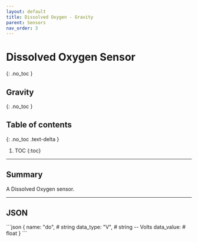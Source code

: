 ```yaml
---
layout: default
title: Dissolved Oxygen - Gravity
parent: Sensors
nav_order: 3
---
```


# Dissolved Oxygen Sensor
{: .no_toc }
## Gravity
{: .no_toc }

## Table of contents
{: .no_toc .text-delta }

1. TOC
{:toc}

---

## Summary

A Dissolved Oxygen sensor.

---

## JSON 

<div class="code-example" markdown="1">
```json
{
  name: "do",       # string
  data_type: "V",   # string -- Volts
  data_value:       # float
}
```
</div>

<!-- ### Convert units

<div class="code-example" markdown="1">
The adc to raw value can  be converted into two datatypes:

ADC Voltage: ADC_Raw
</div> -->

